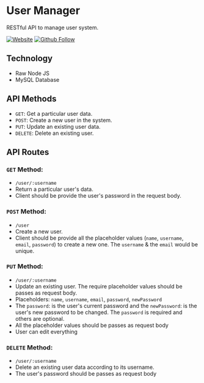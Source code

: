 # User Manager

RESTful API to manage user system.

[![Website](https://img.shields.io/website?label=saminyasar%20🚀&name=hello&style=flat&url=https://saminyasar.netlify.app/)](https://saminyasar.netlify.app/)
[![Github Follow](https://img.shields.io/github/followers/saminyasar004?label=saminyasar004&style=social)](https://github.com/saminyasar004/)

## Technology

-   Raw Node JS
-   MySQL Database

## API Methods

-   `GET`: Get a particular user data.
-   `POST`: Create a new user in the system.
-   `PUT`: Update an existing user data.
-   `DELETE`: Delete an existing user.

## API Routes

### `GET` Method:

-   `/user/:username`
-   Return a particular user's data.
-   Client should be provide the user's password in the request body.

### `POST` Method:

-   `/user`
-   Create a new user.
-   Client should be provide all the placeholder values (`name`, `username`, `email`, `password`) to create a new one. The `username` & the `email` would be unique.

### `PUT` Method:

-   `/user/:username`
-   Update an existing user. The require placeholder values should be passes as request body.
-   Placeholders: `name`, `username`, `email`, `password`, `newPassword`
-   The `password`: is the user's current password and the `newPassword`: is the user's new password to be changed. The `password` is required and others are optional.
-   All the placeholder values should be passes as request body
-   User can edit everything

### `DELETE` Method:

-   `/user/:username`
-   Delete an existing user data according to its username.
-   The user's password should be passes as request body
